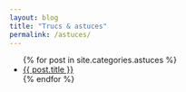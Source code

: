 ```yaml
---
layout: blog
title: "Trucs & astuces"
permalink: /astuces/
---
```



<ul class="posts">
    {% for post in site.categories.astuces %}
        <li>
            <a class="post-link" href="{{ post.url }}">{{ post.title }}</a>
        </li>
    {% endfor %}
</ul>
